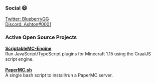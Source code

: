 ### Social 😄
[Twitter: BlueberryGG](https://twitter.com/BlueberryGG)<br />
[Discord: Ashton#0001](https://discord.com/channels/@me/71823103633657856)

### Active Open Source Projects
**[ScriptableMC-Engine](https://github.com/astorks/ScriptableMC-Engine)**<br/>
Run JavaScript/TypeScript plugins for Minecraft 1.15 using the GraalJS script engine.<br /><br />
**[PaperMC.sh](https://github.com/astorks/PaperMC.sh)**<br/>
A single bash script to install/run a PaperMC server.
